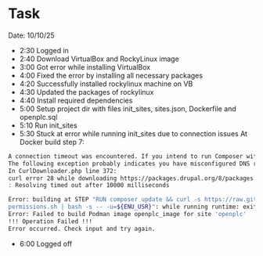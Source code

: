 # Task

Date: 10/10/25

- 2:30 Logged in
- 2:40 Download VirtualBox and RockyLinux image
- 3:00 Got error while installing VirtualBox
- 4:00 Fixed the error by installing all necessary packages
- 4:20 Successfully installed rockylinux machine on VB
- 4:30 Updated the packages of rockylinux
- 4:40 Install required dependencies
- 5:00 Setup project dir with files init_sites, sites.json, Dockerfile and openplc.sql
- 5:10 Run init_sites
- 5:30 Stuck at error while running init_sites due to connection issues
  At Docker build step 7:

```sh
A connection timeout was encountered. If you intend to run Composer without connecting to the internet, run the command again prefixed with COMPOSER_DISABLE_NETWORK=1 to make Composer run in offline mode.
The following exception probably indicates you have misconfigured DNS resolver(s)
In CurlDownloader.php line 372:
curl error 28 while downloading https://packages.drupal.org/8/packages.json
: Resolving timed out after 10000 milliseconds

Error: building at STEP "RUN composer update && curl -s https://raw.githubusercontent.com/Metadrop/drupal-fix-permissions-script/refs/heads/main/drupal_fix_
permissions.sh | bash -s -- -u=${ENU_USR}": while running runtime: exit status 1
Error: Failed to build Podman image openplc_image for site 'openplc'
!!! Operation Failed !!!
Error occurred. Check input and try again.
```

- 6:00 Logged off
